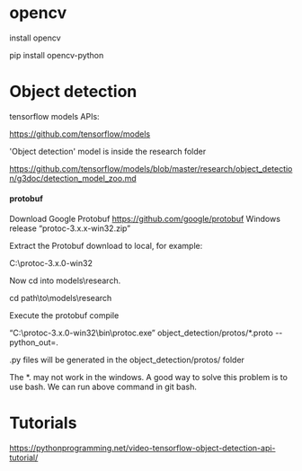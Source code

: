 
# opencv

install opencv

pip install opencv-python


# Object detection

tensorflow models APIs:

https://github.com/tensorflow/models

'Object detection' model is inside the research folder

https://github.com/tensorflow/models/blob/master/research/object_detection/g3doc/detection_model_zoo.md

#### protobuf

Download Google Protobuf https://github.com/google/protobuf Windows  release “protoc-3.x.x-win32.zip”

Extract the Protobuf download to local, for example:

C:\protoc-3.x.0-win32

Now cd into models\research.

cd path\to\models\research

Execute the protobuf compile

“C:\protoc-3.x.0-win32\bin\protoc.exe” object_detection/protos/*.proto --python_out=.

.py files will be generated in the object_detection/protos/ folder


The *. may not work in the windows. A good way to solve this problem is to use bash. We can run above command in git bash.



# Tutorials


https://pythonprogramming.net/video-tensorflow-object-detection-api-tutorial/